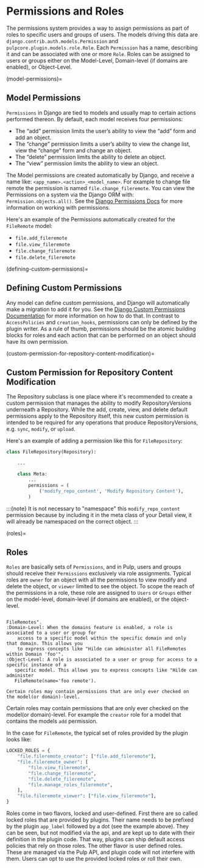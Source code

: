 # Permissions and Roles

The permissions system provides a way to assign permissions as part of roles to specific users and
groups of users. The models driving this data are `django.contrib.auth.models.Permission` and
`pulpcore.plugin.models.role.Role`. Each `Permission` has a name, describing it and can be
associated with one or more `Role`. Roles can be assigned to users or groups either on the
Model-Level, Domain-level (if domains are enabled), or Object-Level.

(model-permissions)=

## Model Permissions

`Permissions` in Django are tied to models and usually map to certain
actions performed thereon. By default, each model receives four permissions:

- The “add” permission limits the user’s ability to view the “add” form and add an object.
- The “change” permission limits a user’s ability to view the change list, view the “change”
  form and change an object.
- The “delete” permission limits the ability to delete an object.
- The “view” permission limits the ability to view an object.

The Model permissions are created automatically by Django, and receive a name like:
`<app_name>.<action>_<model_name>`. For example to change file remote the permission is named
`file.change_fileremote`. You can view the Permissions on a system via the Django ORM with:
`Permission.objects.all()`. See the [Django Permissions Docs](https://docs.djangoproject.com/en/4.2/topics/auth/default/#permissions-and-authorization) for more information on working with
permissions.

Here's an example of the Permissions automatically created for the `FileRemote` model:

- `file.add_fileremote`
- `file.view_fileremote`
- `file.change_fileremote`
- `file.delete_fileremote`

(defining-custom-permissions)=

## Defining Custom Permissions

Any model can define custom permissions, and Django will automatically make a migration to add it
for you. See the [Django Custom Permissions Documentation](https://docs.djangoproject.com/en/4.2/topics/auth/customizing/#custom-permissions) for more information on how to do that. In contrast
to `AccessPolicies` and `creation_hooks`, permissions can only be defined by the plugin writer.
As a rule of thumb, permissions should be the atomic building blocks for roles and each action that
can be performed on an object should have its own permission.

(custom-permission-for-repository-content-modification)=

## Custom Permission for Repository Content Modification

The Repository subclass is one place where it's recommended to create a custom permission that
manages the ability to modify RepositoryVersions underneath a Repository. While the add, create,
view, and delete default permissions apply to the Repository itself, this new custom permission is
intended to be required for any operations that produce RepositoryVersions, e.g. `sync`,
`modify`, or `upload`.

Here's an example of adding a permission like this for `FileRepository`:

```python
class FileRepository(Repository):

    ...

    class Meta:
        ...
        permissions = (
            ('modify_repo_content', 'Modify Repository Content'),
        )
```

:::{note}
It is not necessary to "namespace" this `modify_repo_content` permission because by including
it in the meta class of your Detail view, it will already be namespaced on the correct object.
:::

(roles)=

## Roles

`Roles` are basically sets of `Permissions`, and in Pulp, users and groups should receive their
`Permissions` exclusively via role assignments. Typical roles are `owner` for an object with all
the permissions to view modify and delete the object, or `viewer` limited to see the object. To
scope the reach of the permissions in a role, these role are assigned to `Users` or `Groups`
either on the model-level, domain-level (if domains are enabled), or the object-level.

```{eval-rst}

FileRemotes".
:Domain-Level: When the domains feature is enabled, a role is associated to a user or group for
    access to a specific model within the specific domain and only that domain. This allows you
    to express concepts like "Hilde can administer all FileRemotes within Domain 'foo'".
:Object-Level: A role is associated to a user or group for access to a specific instance of a
   specific model. This allows you to express concepts like "Hilde can administer
   FileRemote(name='foo remote').

Certain roles may contain permissions that are only ever checked on the model(or domain)-level.
```

Certain roles may contain permissions that are only ever checked on the model(or domain)-level.
For example the `creator` role for a model that contains the models `add` permission.

In the case for `FileRemote`, the typical set of roles provided by the plugin looks like:

```python
LOCKED_ROLES = {
    "file.fileremote_creator": ["file.add_fileremote"],
    "file.fileremote_owner": [
        "file.view_fileremote",
        "file.change_fileremote",
        "file.delete_fileremote",
        "file.manage_roles_fileremote",
    ],
    "file.fileremote_viewer": ["file.view_fileremote"],
}
```

Roles come in two flavors, locked and user-defined. First there are so called locked roles that are
provided by plugins. Their name needs to be prefixed by the plugin `app_label` followed by a dot
(see the example above). They can be seen, but not modified via the api, and are kept up to date
with their definition in the plugin code. That way, plugins can ship default access policies that
rely on those roles. The other flavor is user defined roles. These are managed via the Pulp
API, and plugin code will not interfere with them. Users can opt to use the provided locked roles or
roll their own.
